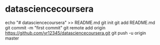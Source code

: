 # datasciencecoursera
echo "# datasciencecoursera" >> README.md
git init
git add README.md
git commit -m "first commit"
git remote add origin https://github.com/yr12345/datasciencecoursera.git
git push -u origin master
